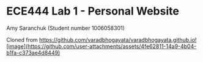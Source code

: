 # ECE444 Lab 1 - Personal Website

Amy Saranchuk (Student number 1006058301)

Cloned from https://github.com/varadbhogayata/varadbhogayata.github.io![image](https://github.com/user-attachments/assets/4fe62811-14a9-4b04-b1fa-c373ae4d8449)

